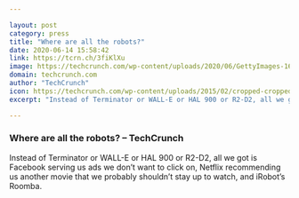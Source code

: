 ```yaml
---

layout: post
category: press
title: "Where are all the robots?"
date: 2020-06-14 15:58:42
link: https://tcrn.ch/3fiKlXu
image: https://techcrunch.com/wp-content/uploads/2020/06/GettyImages-168265499.jpg?w=600
domain: techcrunch.com
author: "TechCrunch"
icon: https://techcrunch.com/wp-content/uploads/2015/02/cropped-cropped-favicon-gradient.png?w=180
excerpt: "Instead of Terminator or WALL-E or HAL 900 or R2-D2, all we got is Facebook serving us ads we don’t want to click on, Netflix recommending us another movie that we probably shouldn’t stay up to watch, and iRobot’s Roomba."

---
```


### Where are all the robots? – TechCrunch

Instead of Terminator or WALL-E or HAL 900 or R2-D2, all we got is Facebook serving us ads we don’t want to click on, Netflix recommending us another movie that we probably shouldn’t stay up to watch, and iRobot’s Roomba.